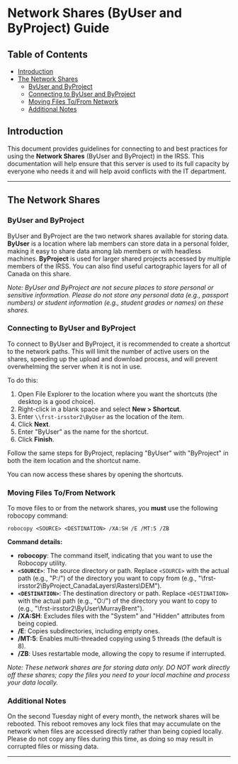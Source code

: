 # Network Shares (ByUser and ByProject) Guide

## Table of Contents
- [Introduction](#introduction)
- [The Network Shares](#the-network-shares)
  - [ByUser and ByProject](#byuser-and-byproject)
  - [Connecting to ByUser and ByProject](#connecting-to-byuser-and-byproject)
  - [Moving Files To/From Network](#moving-files-tofrom-network)
  - [Additional Notes](#additional-notes)

## Introduction
This document provides guidelines for connecting to and best practices for using the **Network Shares** (ByUser and ByProject) in the IRSS. This documentation will help ensure that this server is used to its full capacity by everyone who needs it and will help avoid conflicts with the IT department.

---

## The Network Shares

### ByUser and ByProject
ByUser and ByProject are the two network shares available for storing data. **ByUser** is a location where lab members can store data in a personal folder, making it easy to share data among lab members or with headless machines. **ByProject** is used for larger shared projects accessed by multiple members of the IRSS. You can also find useful cartographic layers for all of Canada on this share.

*Note: ByUser and ByProject are not secure places to store personal or sensitive information. Please do not store any personal data (e.g., passport numbers) or student information (e.g., student grades or names) on these shares.*

### Connecting to ByUser and ByProject
To connect to ByUser and ByProject, it is recommended to create a shortcut to the network paths. This will limit the number of active users on the shares, speeding up the upload and download process, and will prevent overwhelming the server when it is not in use.

To do this:
1. Open File Explorer to the location where you want the shortcuts (the desktop is a good choice).
2. Right-click in a blank space and select **New > Shortcut**.
3. Enter `\\frst-irsstor2\ByUser` as the location of the item.
4. Click **Next**.
5. Enter "ByUser" as the name for the shortcut.
6. Click **Finish**.

Follow the same steps for ByProject, replacing "ByUser" with "ByProject" in both the item location and the shortcut name.

You can now access these shares by opening the shortcuts.

### Moving Files To/From Network
To move files to or from the network shares, you **must** use the following robocopy command:

`robocopy <SOURCE> <DESTINATION> /XA:SH /E /MT:5 /ZB`


**Command details:**
- **robocopy**: The command itself, indicating that you want to use the Robocopy utility.
- **`<SOURCE>`**: The source directory or path. Replace `<SOURCE>` with the actual path (e.g., "P:/") of the directory you want to copy from (e.g., "\\frst-irsstor2\ByProject\_CanadaLayers\Rasters\DEM").
- **`<DESTINATION>`**: The destination directory or path. Replace `<DESTINATION>` with the actual path (e.g., "O:/") of the directory you want to copy to (e.g., "\\frst-irsstor2\ByUser\MurrayBrent").
- **/XA:SH**: Excludes files with the "System" and "Hidden" attributes from being copied.
- **/E**: Copies subdirectories, including empty ones.
- **/MT:5**: Enables multi-threaded copying using 5 threads (the default is 8).
- **/ZB**: Uses restartable mode, allowing the copy to resume if interrupted.

*Note: These network shares are for storing data only. DO NOT work directly off these shares; copy the files you need to your local machine and process your data locally.*

### Additional Notes
On the second Tuesday night of every month, the network shares will be rebooted. This reboot removes any lock files that may accumulate on the network when files are accessed directly rather than being copied locally. Please do not copy any files during this time, as doing so may result in corrupted files or missing data.

---
